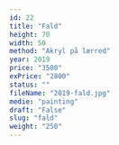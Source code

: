 ```yaml
---
id: 22
title: "Fald"
height: 70
width: 50
method: "Akryl på lærred"
year: 2019
price: "3500"
exPrice: "2800"
status: ""
fileName: "2019-fald.jpg"
medie: "painting"
draft: "False"
slug: "fald"
weight: "250"
---
```

